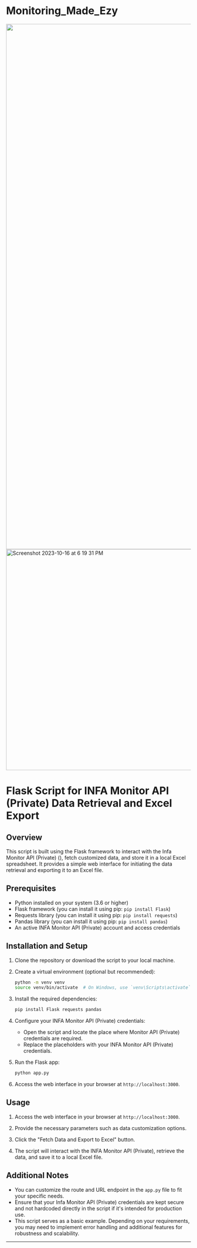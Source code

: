 # Monitoring_Made_Ezy
<img width="1433" src="https://github.com/rohitttsingh/Monitoring_Made_Ezy/assets/73903627/1ece3004-aab9-412f-bcf0-f801a62b942b">
<img width="603" alt="Screenshot 2023-10-16 at 6 19 31 PM" src="https://github.com/rohitttsingh/Monitoring_Made_Ezy/assets/73903627/87b29b25-4717-48ad-8b4a-5404a665d8f3">

# Flask Script for INFA Monitor API (Private) Data Retrieval and Excel Export

## Overview

This script is built using the Flask framework to interact with the Infa Monitor API (Private) (), fetch customized data, and store it in a local Excel spreadsheet. It provides a simple web interface for initiating the data retrieval and exporting it to an Excel file. 

## Prerequisites

- Python installed on your system (3.6 or higher)
- Flask framework (you can install it using pip: `pip install Flask`)
- Requests library (you can install it using pip: `pip install requests`)
- Pandas library (you can install it using pip: `pip install pandas`)
- An active INFA Monitor API (Private) account and access credentials

## Installation and Setup

1. Clone the repository or download the script to your local machine.

2. Create a virtual environment (optional but recommended):

    ```bash
    python -m venv venv
    source venv/bin/activate  # On Windows, use `venv\Scripts\activate`
    ```

3. Install the required dependencies:

    ```bash
    pip install Flask requests pandas
    ```

4. Configure your INFA Monitor API (Private) credentials:
   - Open the script and locate the place where Monitor API (Private) credentials are required.
   - Replace the placeholders with your INFA Monitor API (Private) credentials.

5. Run the Flask app:

    ```bash
    python app.py
    ```

6. Access the web interface in your browser at `http://localhost:3000`.

## Usage

1. Access the web interface in your browser at `http://localhost:3000`.

2. Provide the necessary parameters such as data customization options.

3. Click the "Fetch Data and Export to Excel" button.

4. The script will interact with the INFA Monitor API (Private), retrieve the data, and save it to a local Excel file.

## Additional Notes

- You can customize the route and URL endpoint in the `app.py` file to fit your specific needs.
- Ensure that your Infa Monitor API (Private) credentials are kept secure and not hardcoded directly in the script if it's intended for production use.
- This script serves as a basic example. Depending on your requirements, you may need to implement error handling and additional features for robustness and scalability.

---

